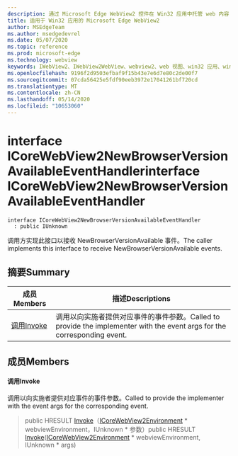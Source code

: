 ```yaml
---
description: 通过 Microsoft Edge WebView2 控件在 Win32 应用中托管 web 内容
title: 适用于 Win32 应用的 Microsoft Edge WebView2
author: MSEdgeTeam
ms.author: msedgedevrel
ms.date: 05/07/2020
ms.topic: reference
ms.prod: microsoft-edge
ms.technology: webview
keywords: IWebView2、IWebView2WebView、webview2、web 视图、win32 应用、win32、edge、ICoreWebView2、ICoreWebView2Controller、浏览器控件、边缘 html
ms.openlocfilehash: 9196f2d9503efbaf9f15b43e7e6d7e80c2de00f7
ms.sourcegitcommit: 07cda56425e5fdf90eeb3972e17041261bf720cd
ms.translationtype: MT
ms.contentlocale: zh-CN
ms.lasthandoff: 05/14/2020
ms.locfileid: "10653060"
---
```

# <span data-ttu-id="a6aa4-104">interface ICoreWebView2NewBrowserVersionAvailableEventHandler</span><span class="sxs-lookup"><span data-stu-id="a6aa4-104">interface ICoreWebView2NewBrowserVersionAvailableEventHandler</span></span> 

```
interface ICoreWebView2NewBrowserVersionAvailableEventHandler
  : public IUnknown
```

<span data-ttu-id="a6aa4-105">调用方实现此接口以接收 NewBrowserVersionAvailable 事件。</span><span class="sxs-lookup"><span data-stu-id="a6aa4-105">The caller implements this interface to receive NewBrowserVersionAvailable events.</span></span>

## <span data-ttu-id="a6aa4-106">摘要</span><span class="sxs-lookup"><span data-stu-id="a6aa4-106">Summary</span></span>

 <span data-ttu-id="a6aa4-107">成员</span><span class="sxs-lookup"><span data-stu-id="a6aa4-107">Members</span></span>                        | <span data-ttu-id="a6aa4-108">描述</span><span class="sxs-lookup"><span data-stu-id="a6aa4-108">Descriptions</span></span>
--------------------------------|---------------------------------------------
[<span data-ttu-id="a6aa4-109">调用</span><span class="sxs-lookup"><span data-stu-id="a6aa4-109">Invoke</span></span>](#invoke) | <span data-ttu-id="a6aa4-110">调用以向实施者提供对应事件的事件参数。</span><span class="sxs-lookup"><span data-stu-id="a6aa4-110">Called to provide the implementer with the event args for the corresponding event.</span></span>

## <span data-ttu-id="a6aa4-111">成员</span><span class="sxs-lookup"><span data-stu-id="a6aa4-111">Members</span></span>

#### <span data-ttu-id="a6aa4-112">调用</span><span class="sxs-lookup"><span data-stu-id="a6aa4-112">Invoke</span></span> 

<span data-ttu-id="a6aa4-113">调用以向实施者提供对应事件的事件参数。</span><span class="sxs-lookup"><span data-stu-id="a6aa4-113">Called to provide the implementer with the event args for the corresponding event.</span></span>

> <span data-ttu-id="a6aa4-114">public HRESULT [Invoke](#invoke)（[ICoreWebView2Environment](icorewebview2environment.md) \* webviewEnvironment，IUnknown \* 参数）</span><span class="sxs-lookup"><span data-stu-id="a6aa4-114">public HRESULT [Invoke](#invoke)([ICoreWebView2Environment](icorewebview2environment.md) \* webviewEnvironment, IUnknown \* args)</span></span>

